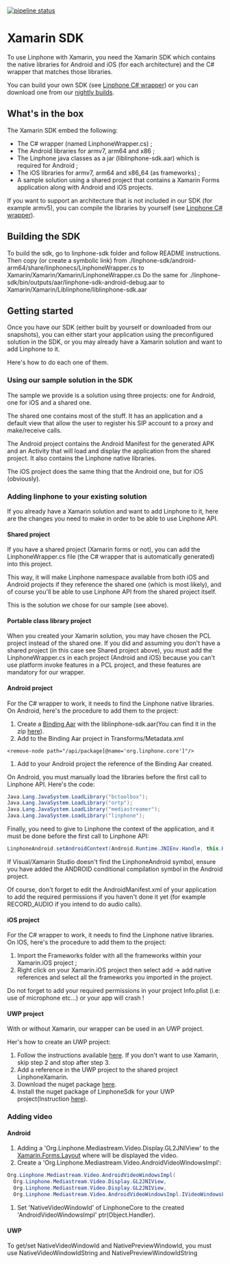 [![pipeline status](https://gitlab.linphone.org/BC/public/linphone-xamarin/badges/master/pipeline.svg)](https://gitlab.linphone.org/BC/public/linphone-xamarin/commits/master)

# Xamarin SDK

To use Linphone with Xamarin, you need the Xamarin SDK which contains the native libraries for Android and iOS (for each architecture) and the C# wrapper that matches those libraries.

You can build your own SDK (see [Linphone C# wrapper](https://wiki.linphone.org/xwiki/wiki/public/view/Lib/Linphone%20C%23%20wrapper/)) or you can download one from our [nightly builds](https://linphone.org/snapshots/xamarin/).

## What's in the box

The Xamarin SDK embed the following:

* The C# wrapper (named LinphoneWrapper.cs) ;
* The Android libraries for armv7, arm64 and x86 ;
* The Linphone java classes as a jar (liblinphone-sdk.aar) which is required for Android ;
* The iOS libraries for armv7, arm64 and x86_64 (as frameworks) ;
* A sample solution using a shared project that contains a Xamarin Forms application along with Android and iOS projects.

If you want to support an architecture that is not included in our SDK (for example armv5), you can compile the libraries by yourself (see [Linphone C# wrapper](https://wiki.linphone.org/xwiki/wiki/public/view/Lib/Linphone%20C%23%20wrapper/)).

## Building the SDK

To build the sdk, go to linphone-sdk folder and follow README instructions.
Then copy (or create a symbolic link) from ./linphone-sdk/android-arm64/share/linphonecs/LinphoneWrapper.cs to Xamarin/Xamarin/Xamarin/LinphoneWrapper.cs
Do the same for ./linphone-sdk/bin/outputs/aar/linphone-sdk-android-debug.aar to Xamarin/Xamarin/Liblinphone/liblinphone-sdk.aar

## Getting started

Once you have our SDK (either built by yourself or downloaded from our snapshots), you can either start your application using the preconfigured solution in the SDK, or you may already have a Xamarin solution and want to add Linphone to it.

Here's how to do each one of them.

### Using our sample solution in the SDK

The sample we provide is a solution using three projects: one for Android, one for iOS and a shared one.

The shared one contains most of the stuff. It has an application and a default view that allow the user to register his SIP account to a proxy and make/receive calls.

The Android project contains the Android Manifest for the generated APK and an Activity that will load and display the application from the shared project. It also contains the Linphone native libraries.

The iOS project does the same thing that the Android one, but for iOS (obviously).

### Adding linphone to your existing solution

If you already have a Xamarin solution and want to add Linphone to it, here are the changes you need to make in order to be able to use Linphone API.

#### Shared project

If you have a shared project (Xamarin forms or not), you can add the LinphoneWrapper.cs file (the C# wrapper that is automatically generated) into this project.

This way, it will make Linphone namespace available from both iOS and Android projects if they reference the shared one (which is most likely), and of course you'll be able to use Linphone API from the shared project itself.

This is the solution we chose for our sample (see above).

#### Portable class library project

When you created your Xamarin solution, you may have chosen the PCL project instead of the shared one. If you did and assuming you don't have a shared project (in this case see Shared project above), you must add the LinphoneWrapper.cs in each project (Android and iOS) because you can't use platform invoke features in a PCL project, and these features are mandatory for our wrapper.

#### Android project

For the C# wrapper to work, it needs to find the Linphone native libraries. On Android, here's the procedure to add them to the project:

1. Create a [Binding Aar](https://developer.xamarin.com/guides/android/advanced_topics/binding-a-java-library/binding-an-aar/) with the liblinphone-sdk.aar(You can find it in the zip [here](https://www.linphone.org/releases/android/liblinphone-android-sdk-latest.zip)).
1. Add to the Binding Aar project in Transforms/Metadata.xml
```
<remove-node path="/api/package[@name='org.linphone.core']"/>
```
1. Add to your Android project the reference of the Binding Aar created.

On Android, you must manually load the libraries before the first call to Linphone API. Here's the code:
```java
Java.Lang.JavaSystem.LoadLibrary("bctoolbox");
Java.Lang.JavaSystem.LoadLibrary("ortp");
Java.Lang.JavaSystem.LoadLibrary("mediastreamer");
Java.Lang.JavaSystem.LoadLibrary("linphone");
```

Finally, you need to give to Linphone the context of the application, and it must be done before the first call to Linphone API:
```java
LinphoneAndroid.setAndroidContext(Android.Runtime.JNIEnv.Handle, this.Handle);
```

If Visual/Xamarin Studio doesn't find the LinphoneAndroid symbol, ensure you have added the ANDROID conditional compilation symbol in the Android project.

Of course, don't forget to edit the AndroidManifest.xml of your application to add the required permissions if you haven't done it yet (for example RECORD_AUDIO if you intend to do audio calls).

#### iOS project

For the C# wrapper to work, it needs to find the Linphone native libraries. On IOS, here's the procedure to add them to the project:

1. Import the Frameworks folder with all the frameworks within your Xamarin.iOS project ;
1. Right click on your Xamarin.iOS project then select add -> add native references and select all the frameworks you imported in the project.

Do not forget to add your required permissions in your project Info.plist (i.e: use of microphone etc...) or your app will crash !

#### UWP project

With or without Xamarin, our wrapper can be used in an UWP project.

Her's how to create an UWP project:

1. Follow the instructions available [here](https://developer.xamarin.com/guides/xamarin-forms/platform-features/windows/installation/universal/). If you don't want to use Xamarin, skip step 2 and stop after step 3.
1. Add a reference in the UWP project to the shared project LinphoneXamarin.
1. Download the nuget package [here](http://linphone.org/snapshots/windows10/LinphoneSDKlatest.nupkg).
1. Install the nuget package of LinphoneSdk for your UWP project(Instruction [here](https://wiki.linphone.org/xwiki/wiki/public/view/Lib/Getting%20started/Windows%20UWP/#HInstalllocalnugetpackage)).


### Adding video

#### Android

1. Adding a 'Org.Linphone.Mediastream.Video.Display.GL2JNIView' to the [Xamarin.Forms.Layout](https://developer.xamarin.com/guides/xamarin-forms/user-interface/layouts/) where will be displayed the video.
1. Create a 'Org.Linphone.Mediastream.Video.AndroidVideoWindowsImpl':
```java
Org.Linphone.Mediastream.Video.AndroidVideoWindowsImpl(
  Org.Linphone.Mediastream.Video.Display.GL2JNIView,
  Org.Linphone.Mediastream.Video.Display.GL2JNIView,
  Org.Linphone.Mediastream.Video.AndroidVideoWindowsImpl.IVideoWindowsListener)
```
1. Set 'NativeVideoWindowId' of LinphoneCore to the created 'AndroidVideoWindowsImpl' ptr(Object.Handler).

#### UWP

To get/set NativeVideoWindowId and NativePreviewWindowId, you must use NativeVideoWindowIdString and NativePreviewWindowIdString
